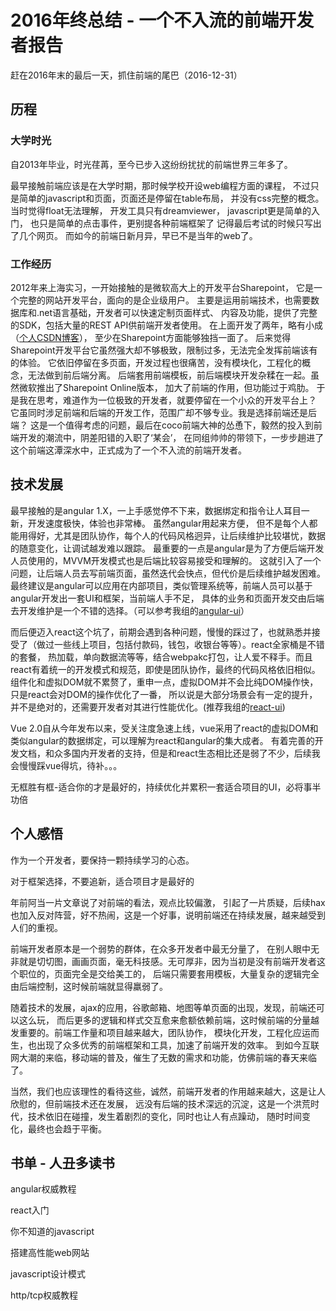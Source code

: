 # 2016年终总结 - 一个不入流的前端开发者报告

 赶在2016年末的最后一天，抓住前端的尾巴（2016-12-31）

## 历程
### 大学时光

 自2013年毕业，时光荏苒，至今已步入这纷纷扰扰的前端世界三年多了。
 
 最早接触前端应该是在大学时期，那时候学校开设web编程方面的课程，
 不过只是简单的javascript和页面，页面还是停留在table布局，
 并没有css完整的概念。当时觉得float无法理解，
 开发工具只有dreamviewer，
 javascript更是简单的入门，
 也只是简单的点击事件，更别提各种前端框架了
 记得最后考试的时候只写出了几个网页。
 而如今的前端日新月异，早已不是当年的web了。

### 工作经历

 2012年来上海实习，一开始接触的是微软高大上的开发平台Sharepoint，
 它是一个完整的网站开发平台，面向的是企业级用户。
 主要是运用前端技术，也需要数据库和.net语言基础，开发者可以快速定制页面样式、
 内容及功能，提供了完整的SDK，包括大量的REST API供前端开发者使用。
 在上面开发了两年，略有小成（[个人CSDN博客](http://blog.csdn.net/tristan_dong)），
 至少在Sharepoint方面能够独挡一面了。
 后来觉得Sharepoint开发平台它虽然强大却不够极致，限制过多，无法完全发挥前端该有的体验。
 它依旧停留在多页面，开发过程也很痛苦，没有模块化，工程化的概念，无法做到前后端分离。
 后端套用前端模板，前后端模块开发杂糅在一起。虽然微软推出了Sharepoint Online版本，
 加大了前端的作用，但功能过于鸡肋。
 于是我在思考，难道作为一位极致的开发者，就要停留在一个小众的开发平台上？
 它虽同时涉足前端和后端的开发工作，范围广却不够专业。我是选择前端还是后端？
 这是一个值得考虑的问题，最后在coco前端大神的怂恿下，毅然的投入到前端开发的潮流中，阴差阳错的入职了‘某会’，
 在同组帅帅的带领下，一步步趟进了这个前端这潭深水中，正式成为了一个不入流的前端开发者。

## 技术发展

 最早接触的是angular 1.X，一上手感觉停不下来，数据绑定和指令让人耳目一新，开发速度极快，体验也非常棒。
 虽然angular用起来方便， 但不是每个人都能用得好，尤其是团队协作，每个人的代码风格迥异，让后续维护比较堪忧，数据的随意变化，让调试越发难以跟踪。
 最重要的一点是angular是为了方便后端开发人员使用的，MVVM开发模式也是后端比较容易接受和理解的。
 这就引入了一个问题，让后端人员去写前端页面，虽然迭代会快点，但代价是后续维护越发困难。
 最终建议是angular可以应用在内部项目，类似管理系统等，前端人员可以基于angular开发出一套UI和框架，当前端人手不足，
 具体的业务和页面开发交由后端去开发维护是一个不错的选择。（可以参考我组的[angular-ui](https://github.com/TristanDongMaster/angular-ui-platform)）

 而后便迈入react这个坑了，前期会遇到各种问题，慢慢的踩过了，也就熟悉并接受了（做过一些线上项目，包括付款码，钱包，收银台等等）。react全家桶是不错的套餐，
 热加载，单向数据流等等，结合webpakc打包，让人爱不释手。而且react有着统一的开发模式和规范，即使是团队协作，最终的代码风格依旧相似。
 组件化和虚拟DOM就不累赘了，重申一点，虚拟DOM并不会比纯DOM操作快，只是react会对DOM的操作优化了一番，
 所以说是大部分场景会有一定的提升，并不是绝对的，还需要开发者对其进行性能优化。(推荐我组的[react-ui](http://vera.ren/))

 Vue 2.0自从今年发布以来，受关注度急速上线，vue采用了react的虚拟DOM和类似angular的数据绑定，可以理解为react和angular的集大成者。
 有着完善的开发文档，和众多国内开发者的支持，但是和react生态相比还是弱了不少，后续我会慢慢踩vue得坑，待补。。。

 无框胜有框-适合你的才是最好的，持续优化并累积一套适合项目的UI，必将事半功倍

## 个人感悟

 作为一个开发者，要保持一颗持续学习的心态。
 
 对于框架选择，不要追新，适合项目才是最好的

 年前阿当一片文章说了对前端的看法，观点比较偏激，
 引起了一片质疑，后续hax也加入反对阵营，好不热闹，这是一个好事，说明前端还在持续发展，越来越受到人们的重视。

 前端开发者原本是一个弱势的群体，在众多开发者中最无分量了，
 在别人眼中无非就是切切图，画画页面，毫无科技感。无可厚非，因为当初是没有前端开发者这个职位的，页面完全是交给美工的，
 后端只需要套用模板，大量复杂的逻辑完全由后端控制，这时候前端就显得羸弱了。
 
 随着技术的发展，ajax的应用，谷歌邮箱、地图等单页面的出现，发现，前端还可以这么玩，
 而后更多的逻辑和样式交互愈来愈额依赖前端，这时候前端的分量越发重要的。前端工作量和项目越来越大，团队协作，
 模块化开发，工程化应运而生，也出现了众多优秀的前端框架和工具，加速了前端开发的效率。
 到如今互联网大潮的来临，移动端的普及，催生了无数的需求和功能，仿佛前端的春天来临了。
 
 当然，我们也应该理性的看待这些，诚然，前端开发者的作用越来越大，这是让人欣慰的，但前端技术还在发展，
 远没有后端的技术深远的沉淀，这是一个洪荒时代，技术依旧在碰撞，发生着剧烈的变化，同时也让人有点躁动，
 随时时间变化，最终也会趋于平衡。

## 书单 - 人丑多读书
 angular权威教程
 
 react入门
 
 你不知道的javascript
 
 搭建高性能web网站
 
 javascript设计模式
 
 http/tcp权威教程



